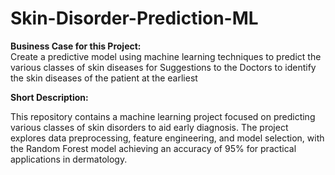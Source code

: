 # Skin-Disorder-Prediction-ML

**Business Case for this Project:**
<br>
Create a predictive model using machine learning techniques to predict the various classes of skin diseases for Suggestions to the Doctors to identify the skin diseases of the patient at the earliest


**Short Description:**

This repository contains a machine learning project focused on predicting various classes of skin disorders to aid early diagnosis. The project explores data preprocessing, feature engineering, and model selection, with the Random Forest model achieving an accuracy of 95% for practical applications in dermatology.

